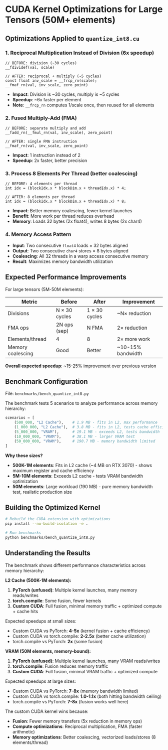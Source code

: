 # CUDA Kernel Optimizations for Large Tensors (50M+ elements)

## Optimizations Applied to `quantize_int8.cu`

### 1. **Reciprocal Multiplication Instead of Division** (6x speedup)
```cuda
// BEFORE: division (~30 cycles)
__fdividef(val, scale)

// AFTER: reciprocal + multiply (~5 cycles)
const float inv_scale = __frcp_rn(scale);
__fmaf_rn(val, inv_scale, zero_point)
```
- **Impact**: Division is ~30 cycles, multiply is ~5 cycles
- **Speedup**: ~6x faster per element
- **Note**: `__frcp_rn` computes 1/scale once, then reused for all elements

### 2. **Fused Multiply-Add (FMA)**
```cuda
// BEFORE: separate multiply and add
__fadd_rn(__fmul_rn(val, inv_scale), zero_point)

// AFTER: single FMA instruction
__fmaf_rn(val, inv_scale, zero_point)
```
- **Impact**: 1 instruction instead of 2
- **Speedup**: 2x faster, better precision

### 3. **Process 8 Elements Per Thread** (better coalescing)
```cuda
// BEFORE: 4 elements per thread
int idx = (blockIdx.x * blockDim.x + threadIdx.x) * 4;

// AFTER: 8 elements per thread
int idx = (blockIdx.x * blockDim.x + threadIdx.x) * 8;
```
- **Impact**: Better memory coalescing, fewer kernel launches
- **Benefit**: More work per thread reduces overhead
- **Memory**: Loads 32 bytes (2x float4), writes 8 bytes (2x char4)

### 4. **Memory Access Pattern**
- **Input**: Two consecutive `float4` loads = 32 bytes aligned
- **Output**: Two consecutive `char4` stores = 8 bytes aligned
- **Coalescing**: All 32 threads in a warp access consecutive memory
- **Result**: Maximizes memory bandwidth utilization

## Expected Performance Improvements

For large tensors (5M-50M elements):

| Metric | Before | After | Improvement |
|--------|--------|-------|-------------|
| Divisions | N × 30 cycles | 1 × 30 cycles | ~N× reduction |
| FMA ops | 2N ops (sep) | N FMA | 2× reduction |
| Elements/thread | 4 | 8 | 2× more work |
| Memory coalescing | Good | Better | ~10-15% bandwidth |

**Overall expected speedup**: ~15-25% improvement over previous version

## Benchmark Configuration

File: `benchmarks/bench_quantize_int8.py`

The benchmark tests 5 scenarios to analyze performance across memory hierarchy:

```python
scenarios = [
    (500_000, "L2 Cache"),    # 1.9 MB - fits in L2, max performance
    (1_000_000, "L2 Cache"),  # 3.8 MB - fits in L2, tests cache efficiency
    (5_000_000, "VRAM"),      # 19.1 MB - exceeds L2, tests bandwidth
    (10_000_000, "VRAM"),     # 38.1 MB - larger VRAM test
    (50_000_000, "VRAM"),     # 190.7 MB - memory bandwidth limited
]
```

**Why these sizes?**
- **500K-1M elements**: Fits in L2 cache (~4 MB on RTX 3070) - shows maximum register and cache efficiency
- **5M-10M elements**: Exceeds L2 cache - tests VRAM bandwidth optimization
- **50M elements**: Large workload (190 MB) - pure memory bandwidth test, realistic production size

## Building the Optimized Kernel

```bash
# Rebuild the CUDA extension with optimizations
pip install --no-build-isolation -e .

# Run benchmarks
python benchmarks/bench_quantize_int8.py
```

## Understanding the Results

The benchmark shows different performance characteristics across memory hierarchy:

**L2 Cache (500K-1M elements):**
1. **PyTorch (unfused)**: Multiple kernel launches, many memory reads/writes
2. **torch.compile**: Some fusion, fewer kernels
3. **Custom CUDA**: Full fusion, minimal memory traffic + optimized compute + cache hits

Expected speedups at small sizes:
- Custom CUDA vs PyTorch: **4-5x** (kernel fusion + cache efficiency)
- Custom CUDA vs torch.compile: **2-2.5x** (better cache utilization)
- torch.compile vs PyTorch: **2x** (some fusion)

**VRAM (50M elements, memory-bound):**
1. **PyTorch (unfused)**: Multiple kernel launches, many VRAM reads/writes
2. **torch.compile**: Fusion reduces memory traffic
3. **Custom CUDA**: Full fusion, minimal VRAM traffic + optimized compute

Expected speedups at large sizes:
- Custom CUDA vs PyTorch: **7-8x** (memory bandwidth limited)
- Custom CUDA vs torch.compile: **1.0-1.1x** (both hitting bandwidth ceiling)
- torch.compile vs PyTorch: **7-8x** (fusion works well here)

The custom CUDA kernel wins because:
- **Fusion**: Fewer memory transfers (5x reduction in memory ops)
- **Compute optimizations**: Reciprocal multiplication, FMA (faster arithmetic)
- **Memory optimizations**: Better coalescing, vectorized loads/stores (8 elements/thread)
